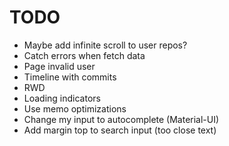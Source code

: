 # TODO

* Maybe add infinite scroll to user repos?
* Catch errors when fetch data
* Page invalid user
* Timeline with commits
* RWD
* Loading indicators
* Use memo optimizations
* Change my input <Suggestions/> to autocomplete (Material-UI)
* Add margin top to search input (too close text)
